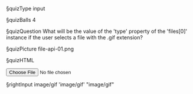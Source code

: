 §quizType
input

§quizBalls
4


§quizQuestion
What will be the value of the 'type' property of the 'files[0]' instance if the user selects a file with the .gif extension?


§quizPicture
file-api-01.png


§quizHTML
<body>
  <input type="file"/>
</body>



§rightInput
image/gif
'image/gif'
"image/gif"

